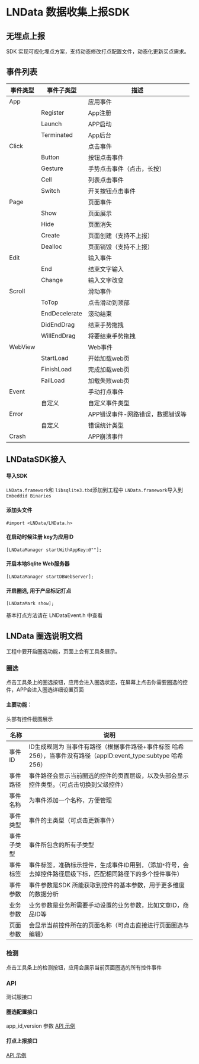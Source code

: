# LNData 数据收集上报SDK

## 无埋点上报
SDK 实现可视化埋点方案，支持动态修改打点配置文件，动态化更新买点需求。

## 事件列表

| 事件类型 |事件子类型| 描述|
|---|---|---|
|App||应用事件|
||Register|App注册|
||Launch|APP启动|
||Terminated|App后台|
|Click||点击事件|
||Button|按钮点击事件|
||Gesture|手势点击事件（点击，长按）|
||Cell|列表点击事件|
||Switch|开关按钮点击事件|
|Page||页面事件|
||Show|页面展示|
||Hide|页面消失|
||Create|页面创建（支持不上报）|
||Dealloc|页面销毁（支持不上报）|
|Edit||输入事件|
||End|结束文字输入|
||Change|输入文字改变|
|Scroll||滑动事件|
||ToTop|点击滑动到顶部|
||EndDecelerate|滚动结束|
||DidEndDrag|结束手势拖拽|
||WillEndDrag|将要结束手势拖拽|
|WebView||Web事件|
||StartLoad|开始加载web页|
||FinishLoad|完成加载web页|
||FailLoad|加载失败web页|
|Event||手动打点事件|
||自定义|自定义事件类型|
|Error||APP错误事件-网路错误，数据错误等|
||自定义|错误统计类型|
|Crash||APP崩溃事件|

## LNDataSDK接入

#### 导入SDK
`LNData.framework`和 `libsqlite3.tbd`添加到工程中 
`LNData.framework`导入到 `Embeddid Binaries`

#### 添加头文件
```
#import <LNData/LNData.h>
```
#### 在启动时候注册 key为应用ID
```
[LNDataManager startWithAppKey:@""];
```

#### 开启本地Sqlite Web服务器
```
[LNDataManager startDBWebServer];
```

#### 开启圈选, 用于产品标记打点
```
[LNDataMark show];
```
基本打点方法请在 LNDataEvent.h 中查看



## LNData 圈选说明文档
工程中要开启圈选功能，页面上会有工具条展示。

### 圈选
点击工具条上的圈选按钮，应用会进入圈选状态，在屏幕上点击你需要圈选的控件，APP会进入圈选详细设置页面

#### 主要功能：
头部有控件截图展示

| 名称 |说明|
|---|---|
|事件ID |ID生成规则为 当事件有路径（根据事件路径+事件标签 哈希256），当事件没有路径（appID:event_type:subtype 哈希256）|
|事件路径|事件路径会显示当前圈选的控件的页面层级，以及头部会显示控件类型。（可点击切换到父级控件）|
|事件名称|为事件添加一个名称，方便管理|
|事件类型|事件的主类型（可点击更新事件）|
|事件子类型|事件所包含的所有子类型|
|事件标签|事件标签，准确标示控件，生成事件ID用到，（添加`*`符号，会去掉控件路径层级下标，匹配相同路径下的多个控件事件）|
|事件参数|事件参数是SDK 所能获取到控件的基本参数，用于更多维度的数据分析|
|业务参数|业务参数是业务所需要手动设置的业务参数，比如文章ID，商品ID等|
|页面参数|会显示当前控件所在的页面名称（可点击直接进行页面圈选与编辑）|

### 检测
点击工具条上的检测按钮，应用会展示当前页面圈选的所有控件事件

### API
测试服接口
#### 圈选配置接口
app_id,version 参数
[API 示例](./resources/config.json)

#### 打点上报接口
[API 示例](./resources/event.json)

